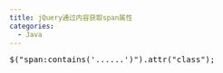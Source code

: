 ```yaml
---
title: jQuery通过内容获取span属性
categories:
  - Java
---
```

<pre>
$("span:contains('......')").attr("class");
</pre>
